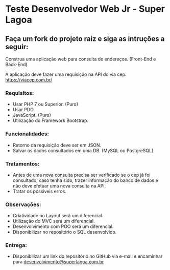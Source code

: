 # Teste Desenvolvedor Web Jr - Super Lagoa

## Faça um fork do projeto raiz e siga as intruções a seguir:

Construa uma aplicação web para consulta de endereços. (Front-End e Back-End)

A aplicação deve fazer uma requisição na API do via cep: https://viacep.com.br/

### Requisitos:
  * Usar PHP 7 ou Superior. (Puro)
  * Usar PDO.
  * JavaScript. (Puro)
  * Utilização do Framework Bootstrap.

### Funcionalidades:
  * Retorno da requisição deve ser em JSON.
  * Salvar os dados consultados em uma DB. (MySQL ou PostgreSQL)
  
### Tratamentos:
  * Antes de uma nova consulta precisa ser verificado se o cep já foi consultado, caso tenha sido, trazer informação do banco de dados e não deve efetuar uma nova consulta na API.
  * Tratar os possiveis erros.
  
### Observações: 
  * Criatividade no Layout será um diferencial.
  * Utilização do MVC será um diferencial.
  * Desenvolvimento com POO será um diferencial.
  * Disponibilizar no repositório o SQL desenvolvido.

### Entrega: 
 * Disponibilizar um link do repositório no GitHub via e-mail e encaminhar para desenvolvimento@superlagoa.com.br
